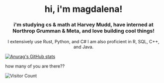 <h1 align="center">hi, i'm magdalena!</h1>

<h3 align="center">i'm studying cs & math at Harvey Mudd, have interned at Northrop Grumman & Meta, and love building cool things!</h3>

<p align="center">
  I extensively use Rust, Python, and C# I am also proficient in R, SQL, C++, and Java.
</p>

[![Anurag's GitHub stats](https://github-readme-stats.vercel.app/api?username=maggie5jones)](https://github.com/anuraghazra/github-readme-stats)

how many of you are there??

![Visitor Count](https://profile-counter.glitch.me/{maggie5jones}/count.svg)


<!--
**maggie5jones/maggie5jones** is a ✨ _special_ ✨ repository because its `README.md` (this file) appears on your GitHub profile.

Here are some ideas to get you started:

- 🔭 I’m currently working on ...
- 🌱 I’m currently learning ...
- 👯 I’m looking to collaborate on ...
- 🤔 I’m looking for help with ...
- 💬 Ask me about ...
- 📫 How to reach me: ...
- 😄 Pronouns: ...
- ⚡ Fun fact: ...
-->
